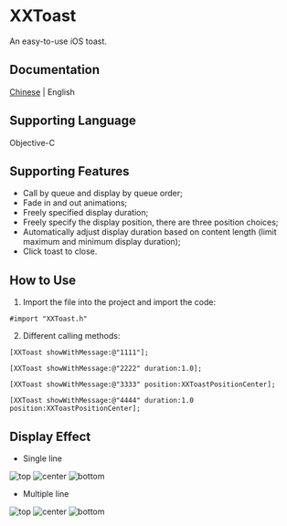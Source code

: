 # XXToast
An easy-to-use iOS toast.

## Documentation
[Chinese](https://github.com/vampire-locker/XXToast/blob/main/README.md) | English

## Supporting Language
Objective-C

## Supporting Features
- Call by queue and display by queue order;
- Fade in and out animations;
- Freely specified display duration;
- Freely specify the display position, there are three position choices;
- Automatically adjust display duration based on content length (limit maximum and minimum display duration);
- Click toast to close.

## How to Use
1. Import the file into the project and import the code:
```
#import "XXToast.h"
```

2. Different calling methods:
```
[XXToast showWithMessage:@"1111"];

[XXToast showWithMessage:@"2222" duration:1.0];

[XXToast showWithMessage:@"3333" position:XXToastPositionCenter];

[XXToast showWithMessage:@"4444" duration:1.0 position:XXToastPositionCenter];
```

## Display Effect
- Single line

![top](https://github.com/vampire-locker/XXToast/blob/main/pic/top-single.png) ![center](https://github.com/vampire-locker/XXToast/blob/main/pic/center-single.png) ![bottom](https://github.com/vampire-locker/XXToast/blob/main/pic/bottom-single.png)

- Multiple line

![top](https://github.com/vampire-locker/XXToast/blob/main/pic/top-multiple.png) ![center](https://github.com/vampire-locker/XXToast/blob/main/pic/center-multiple.png) ![bottom](https://github.com/vampire-locker/XXToast/blob/main/pic/bottom-multiple.png)